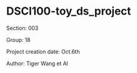 # DSCI100-toy_ds_project

Section: 003

Group: 18

Project creation date: Oct.6th 

Author: Tiger Wang et Al
